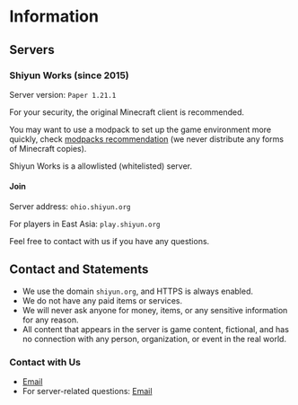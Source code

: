 # Information

## Servers

### Shiyun Works (since 2015)

Server version: `Paper 1.21.1`

For your security, the original Minecraft client is recommended.

You may want to use a modpack to set up the game environment more quickly, check [modpacks recommendation](/pages/modpack/) (we never distribute any forms of Minecraft copies).

Shiyun Works is a allowlisted (whitelisted) server.

#### Join

Server address: `ohio.shiyun.org`

For players in East Asia: `play.shiyun.org`

Feel free to contact with us if you have any questions.

## Contact and Statements

- We use the domain `shiyun.org`, and HTTPS is always enabled. 
- We do not have any paid items or services.
- We will never ask anyone for money, items, or any sensitive information for any reason.
- All content that appears in the server is game content, fictional, and has no connection with any person, organization, or event in the real world.

### Contact with Us

- [Email](mailto:scchan@shiyun.org)
- For server-related questions: [Email](mailto:si@shiyun.org)